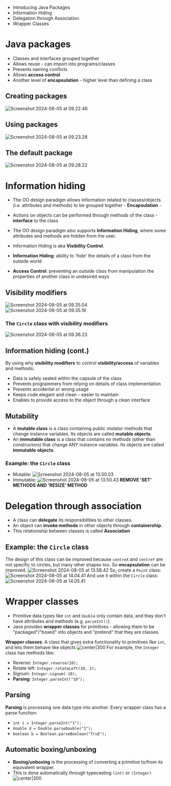 - Introducing Java Packages
- Information Hiding
- Delegation through Association
- Wrapper Classes
# Java packages
- Classes and interfaces grouped together
- Allows reuse - can import into programs/classes
- Prevents naming conflicts
- Allows **access control**
- Another level of **encapsulation** - higher level than defining a class
## Creating packages
![Screenshot 2024-08-05 at 09.22.46](Screenshot%202024-08-05%20at%2009.22.46.png)
## Using packages
![Screenshot 2024-08-05 at 09.23.28](Screenshot%202024-08-05%20at%2009.23.28.png)
## The default package
![Screenshot 2024-08-05 at 09.28.22](Screenshot%202024-08-05%20at%2009.28.22.png)
# Information hiding
- The OO design paradigm allows information related to classes/objects (i.e. attributes and methods) to be grouped together - **Encapsulation** - [](L3%20-%20Classes%20and%20Objects%201.md#OO%20features)
- Actions on objects can be performed through methods of the class - **interface** to the class
- The OO design paradigm also supports **Information Hiding**, where some attributes and methods are hidden from the user.
- Information Hiding is aka **Visibility Control**.

- **Information Hiding**: ability to 'hide' the details of a class from the outside world
- **Access Control**: preventing an outside class from manipulation the properties of another class in undesired ways
## Visibility modifiers
![Screenshot 2024-08-05 at 09.35.04](Screenshot%202024-08-05%20at%2009.35.04.png)
![Screenshot 2024-08-05 at 09.35.19](Screenshot%202024-08-05%20at%2009.35.19.png)
### The `Circle` class with visibility modifiers
![Screenshot 2024-08-05 at 09.36.23](Screenshot%202024-08-05%20at%2009.36.23.png)
## Information hiding (cont.)
By using why **visibility modifiers** to control **visibility/access** of variables and methods:
- Data is safely sealed within the capsule of the class
- Prevents programmers from relying on details of class implementation
- Prevents accidental or wrong usage
- Keeps code elegant and clean - easier to maintain
- Enables to provide access to the object through a clean interface
## Mutability
- A **mutable class** is a class containing public mutator methods that change instance variables. Its objects are called **mutable objects**.
- An **immutable class** is a class that contains no methods (other than constructors) that change ANY instance variables. Its objects are called **immutable objects**.
### Example: the `Circle` class
- Mutable:
![Screenshot 2024-08-05 at 13.50.03](Screenshot%202024-08-05%20at%2013.50.03.png)
- Immutable:
![Screenshot 2024-08-05 at 13.50.43](Screenshot%202024-08-05%20at%2013.50.43.png)
**REMOVE 'SET' METHODS AND 'RESIZE' METHOD**
# Delegation through association
- A class can **delegate** its responsibilities to other classes.
- An object can **invoke methods** in other objects through **containership**.
- This relationship between classes is called **Association**

## Example: the `Circle` class
The design of this class can be improved because `centreX` and `centreY` are not specific to circles, but many other shapes too. So **encapsulation** can be improved.
![Screenshot 2024-08-05 at 13.58.42](Screenshot%202024-08-05%20at%2013.58.42.png)
So, create a `Point` class:
![Screenshot 2024-08-05 at 14.04.41](Screenshot%202024-08-05%20at%2014.04.41.png)
And use it within the `Circle` class:
![Screenshot 2024-08-05 at 14.05.41](Screenshot%202024-08-05%20at%2014.05.41.png)
# Wrapper classes
- Primitive data types like `int` and `double` only contain data, and they don't have attributes and methods (e.g. `parseInt()`)
- Java provides **wrapper classes** for primitives - allowing them to be "packaged"/"boxed" into objects and "pretend" that they are classes.

**Wrapper classes**: A class that gives extra functionality to primitives like `int`, and lets them behave like objects
![center|300](Screenshot%202024-08-05%20at%2014.14.45.png)
For example, the `Integer` class has methods like:
- Reverse: `Integer.reverse(10);`
- Rotate left: `Integer.rotateLeft(10, 2);`
- Signum: `Integer.signum(-10);`
- **Parsing**: `Integer.parseInt("10");`
## Parsing
**Parsing** is processing one data type into another. Every wrapper class has a parse function:
- `int i = Integer.parseInt("1");`
- `double d = Double.parseDouble("1");`
- `boolean b = Boolean.parseBoolean("TruE");`
## Automatic boxing/unboxing
- **Boxing/unboxing** is the processing of converting a primitive to/from its equivalent wrapper.
- This is done automatically through typecasting `(int)` or `(Integer)`
![center|300](Screenshot%202024-08-05%20at%2014.23.40.png)













